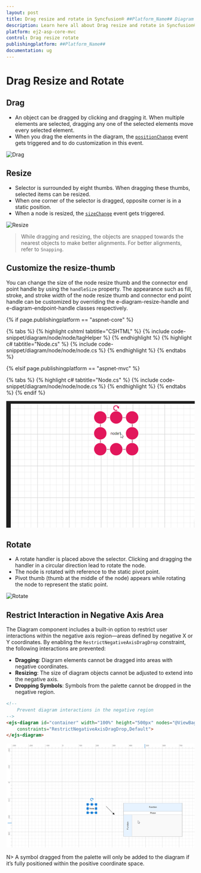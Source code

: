```yaml
---
layout: post
title: Drag resize and rotate in Syncfusion® ##Platform_Name## Diagram Component
description: Learn here all about Drag resize and rotate in Syncfusion® ##Platform_Name## Diagram component of Syncfusion Essential® JS 2 and more.
platform: ej2-asp-core-mvc
control: Drag resize rotate
publishingplatform: ##Platform_Name##
documentation: ug
---
```


# Drag Resize and Rotate

## Drag

* An object can be dragged by clicking and dragging it. When multiple elements are selected, dragging any one of the selected elements move every selected element.
* When you drag the elements in the diagram, the [`positionChange`](https://help.syncfusion.com/cr/aspnetcore-js2/Syncfusion.EJ2.Diagrams.Diagram.html#Syncfusion_EJ2_Diagrams_Diagram_PositionChange) event gets triggered and to do customization in this event.

![Drag](../images/drag.gif)

## Resize

* Selector is surrounded by eight thumbs. When dragging these thumbs, selected items can be resized.
* When one corner of the selector is dragged, opposite corner is in a static position.
* When a node is resized, the [`sizeChange`](https://help.syncfusion.com/cr/aspnetcore-js2/Syncfusion.EJ2.Diagrams.Diagram.html#Syncfusion_EJ2_Diagrams_Diagram_SizeChange) event gets triggered.

![Resize](../images/resize.gif)

> While dragging and resizing, the objects are snapped towards the nearest objects to make better alignments. For better alignments, refer to `Snapping`.

## Customize the resize-thumb

You can change the size of the node resize thumb and the connector end point handle by using the `handleSize` property. The appearance such as fill, stroke, and stroke width of the node resize thumb and connector end point handle can be customized by overriding the e-diagram-resize-handle and e-diagram-endpoint-handle classes respectively.

{% if page.publishingplatform == "aspnet-core" %}

{% tabs %}
{% highlight cshtml tabtitle="CSHTML" %}
{% include code-snippet/diagram/node/node/tagHelper %}
{% endhighlight %}
{% highlight c# tabtitle="Node.cs" %}
{% include code-snippet/diagram/node/node/node.cs %}
{% endhighlight %}
{% endtabs %}

{% elsif page.publishingplatform == "aspnet-mvc" %}

{% tabs %}
{% highlight c# tabtitle="Node.cs" %}
{% include code-snippet/diagram/node/node/node.cs %}
{% endhighlight %}
{% endtabs %}
{% endif %}

![handleSize](../images/handlesize.png)

## Rotate

* A rotate handler is placed above the selector. Clicking and dragging the handler in a circular direction lead to rotate the node.
* The node is rotated with reference to the static pivot point.
* Pivot thumb (thumb at the middle of the node) appears while rotating the node to represent the static point.

![Rotate](../images/rotate.gif)

## Restrict Interaction in Negative Axis Area

The Diagram component includes a built-in option to restrict user interactions within the negative axis region—areas defined by negative X or Y coordinates. By enabling the `RestrictNegativeAxisDragDrop` constraint, the following interactions are prevented:

* **Dragging**: Diagram elements cannot be dragged into areas with negative coordinates.
* **Resizing**: The size of diagram objects cannot be adjusted to extend into the negative axis.
* **Dropping Symbols**: Symbols from the palette cannot be dropped in the negative region.

```html
<!-- 
    Prevent diagram interactions in the negative region
-->
<ejs-diagram id="container" width="100%" height="500px" nodes="@ViewBag.nodes"
    constraints="RestrictNegativeAxisDragDrop,Default">
</ejs-diagram>
```

![negativeAxisRestrict](../images/negativeAxisRestrict.gif)

N> A symbol dragged from the palette will only be added to the diagram if it’s fully positioned within the positive coordinate space.